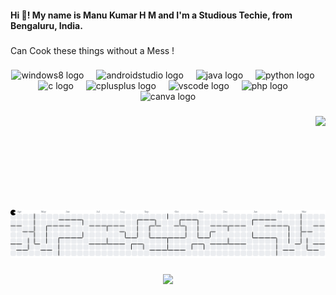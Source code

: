 <h4 align="left">Hi 👋! My name is Manu Kumar H M and I'm a Studious Techie, from Bengaluru, India.</h4>

###

<p align="left">Can Cook these things without a Mess !</p>

###

<div align="center">
  <img src="https://cdn.jsdelivr.net/gh/devicons/devicon/icons/windows8/windows8-original.svg" height="30" alt="windows8 logo"  />
  <img width="12" />
  <img src="https://cdn.jsdelivr.net/gh/devicons/devicon/icons/androidstudio/androidstudio-original.svg" height="30" alt="androidstudio logo"  />
  <img width="12" />
  <img src="https://cdn.jsdelivr.net/gh/devicons/devicon/icons/java/java-original.svg" height="30" alt="java logo"  />
  <img width="12" />
  <img src="https://cdn.jsdelivr.net/gh/devicons/devicon/icons/python/python-original.svg" height="30" alt="python logo"  />
  <img width="12" />
  <img src="https://skillicons.dev/icons?i=c" height="30" alt="c logo"  />
  <img width="12" />
  <img src="https://skillicons.dev/icons?i=cpp" height="30" alt="cplusplus logo"  />
  <img width="12" />
  <img src="https://cdn.jsdelivr.net/gh/devicons/devicon/icons/vscode/vscode-original.svg" height="30" alt="vscode logo"  />
  <img width="12" />
  <img src="https://skillicons.dev/icons?i=php" height="30" alt="php logo"  />
  <img width="12" />
  <img src="https://cdn.jsdelivr.net/gh/devicons/devicon/icons/canva/canva-original.svg" height="30" alt="canva logo"  />
</div>

###

<img align="right" height="150" src="https://media1.giphy.com/media/v1.Y2lkPTc5MGI3NjExMmV1YmQyazQ4MWI1c3cydG14MjNmcWxnYTh0Ym01cnZhdmlndGJvMSZlcD12MV9pbnRlcm5hbF9naWZfYnlfaWQmY3Q9Zw/rJsMvyk7AHHiW9qKLM/giphy.gif"  />

###

<picture>
  <source media="(prefers-color-scheme: dark)" srcset="https://raw.githubusercontent.com/ManuKumar-05/ManuKumar-05/output/pacman-contribution-graph-dark.svg">
  <source media="(prefers-color-scheme: light)" srcset="https://raw.githubusercontent.com/ManuKumar-05/ManuKumar-05/output/pacman-contribution-graph.svg">
  <img alt="pacman contribution graph" src="https://raw.githubusercontent.com/ManuKumar-05/ManuKumar-05/output/pacman-contribution-graph.svg">
</picture>

###

<div align="center">
  <img src="https://profile-counter.glitch.me/ManuKumar-05/count.svg?"  />
</div>
